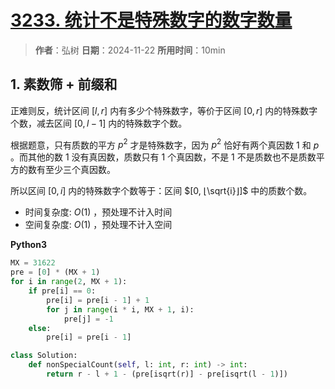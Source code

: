 # [3233. 统计不是特殊数字的数字数量](https://leetcode.cn/problems/find-the-count-of-numbers-which-are-not-special/description/)

> **作者**：弘树
> **日期**：2024-11-22
> **所用时间**：10min

## 1. 素数筛 + 前缀和

正难则反，统计区间 $[l, r]$ 内有多少个特殊数字，等价于区间 $[0, r]$ 内的特殊数字个数，减去区间 $[0, l−1]$ 内的特殊数字个数。

根据题意，只有质数的平方 $p^2$ 才是特殊数字，因为 $p^2$ 恰好有两个真因数 $1$ 和 $p$ 。而其他的数 $1$ 没有真因数，质数只有 $1$ 个真因数，不是 $1$ 不是质数也不是质数平方的数有至少三个真因数。

所以区间 $[0,i]$ 内的特殊数字个数等于：区间 $[0, ⌊\sqrt{i}⌋]$ 中的质数个数。

- 时间复杂度: $O(1)$ ，预处理不计入时间
- 空间复杂度: $O(1)$ ，预处理不计入空间

**Python3**

```python
MX = 31622
pre = [0] * (MX + 1)
for i in range(2, MX + 1):
    if pre[i] == 0:
        pre[i] = pre[i - 1] + 1
        for j in range(i * i, MX + 1, i):
            pre[j] = -1
    else:
        pre[i] = pre[i - 1]

class Solution:
    def nonSpecialCount(self, l: int, r: int) -> int:
        return r - l + 1 - (pre[isqrt(r)] - pre[isqrt(l - 1)])
```